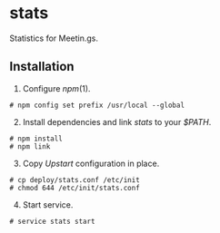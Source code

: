 
stats
=====

Statistics for Meetin.gs.

Installation
------------

1. Configure *npm*(1).
```
# npm config set prefix /usr/local --global
```

2. Install dependencies and link *stats* to your *$PATH*.
```
# npm install
# npm link
```

3. Copy *Upstart* configuration in place.
```
# cp deploy/stats.conf /etc/init
# chmod 644 /etc/init/stats.conf
```

4. Start service.
```
# service stats start
```
